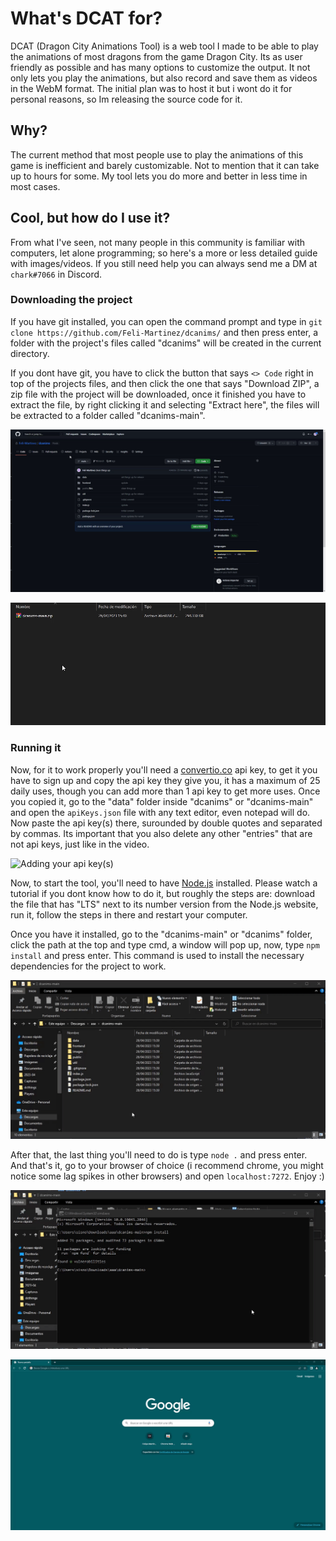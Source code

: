 # What's DCAT for?

DCAT (Dragon City Animations Tool) is a web tool I made to be able to play the animations of most dragons from the game Dragon City. Its as user friendly as possible and has many options to customize the output. It not only lets you play the animations, but also record and save them as videos in the WebM format.
The initial plan was to host it but i wont do it for personal reasons, so Im releasing the source code for it.

## Why?

The current method that most people use to play the animations of this game is inefficient and barely customizable. Not to mention that it can take up to hours for some. My tool lets you do more and better in less time in most cases.

## Cool, but how do I use it?

From what I've seen, not many people in this community is familiar with computers, let alone programming; so here's a more or less detailed guide with images/videos. If you still need help you can always send me a DM at `chark#7066` in Discord.

### Downloading the project

If you have git installed, you can open the command prompt and type in `git clone https://github.com/Feli-Martinez/dcanims/` and then press enter, a folder with the project's files called "dcanims" will be created in the current directory.

If you dont have git, you have to click the button that says `<> Code` right in top of the projects files, and then click the one that says "Download ZIP", a zip file with the project will be downloaded, once it finished you have to extract the file, by right clicking it and selecting "Extract here", the files will be extracted to a folder called "dcanims-main".

![Downloading the file through github](https://github.com/Feli-Martinez/DCAT/blob/main/images/download-github.gif?raw=true)

![Extracting the zip file](https://github.com/Feli-Martinez/DCAT/blob/main/images/extract.gif?raw=true)

### Running it

Now, for it to work properly you'll need a [convertio.co](https://developers.convertio.co/) api key, to get it you have to sign up and copy the api key they give you, it has a maximum of 25 daily uses, though you can add more than 1 api key to get more uses. Once you copied it, go to the "data" folder inside "dcanims" or "dcanims-main" and open the `apiKeys.json` file with any text editor, even notepad will do. Now paste the api key(s) there, surounded by double quotes and separated by commas. Its important that you also delete any other "entries" that are not api keys, just like in the video.

![Adding your api key(s)](https://github.com/Feli-Martinez/DCAT/blob/main/images/apikeys.gif?raw=true)

Now, to start the tool, you'll need to have [Node.js](https://nodejs.org/en) installed. Please watch a tutorial if you dont know how to do it, but roughly the steps are: download the file that has "LTS" next to its number version from the Node.js website, run it, follow the steps in there and restart your computer.

Once you have it installed, go to the "dcanims-main" or "dcanims" folder, click the path at the top and type cmd, a window will pop up, now, type `npm install` and press enter. This command is used to install the necessary dependencies for the project to work.

![Installing the dependencies](https://github.com/Feli-Martinez/DCAT/blob/main/images/dependencies.gif?raw=true)

After that, the last thing you'll need to do is type `node .` and press enter. And that's it, go to your browser of choice (i recommend chrome, you might notice some lag spikes in other browsers) and open `localhost:7272`. Enjoy :)

![Actually starting the app](https://github.com/Feli-Martinez/DCAT/blob/main/images/start.gif?raw=true)

![Opening it in your browser](https://github.com/Feli-Martinez/DCAT/blob/main/images/open.gif?raw=true)